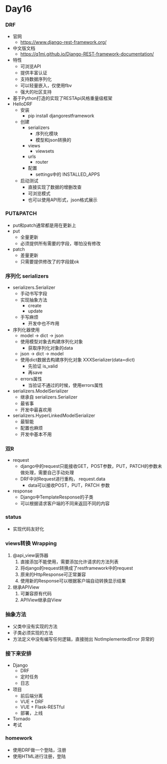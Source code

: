 # Day16



### DRF

- 官网
  - <https://www.django-rest-framework.org/>
- 中文版文档
  - <https://q1mi.github.io/Django-REST-framework-documentation/>
- 特性
  - 可浏览API
  - 提供丰富认证
  - 支持数据序列化
  - 可以轻量嵌入，仅使用fbv
  - 强大的社区支持
- 基于Python打造的实现了RESTApi风格重量级框架
- HelloDRF
  - 安装
    - pip install djangorestframework
  - 创建
    - serializers
      - 序列化模块
      - 模型和json转换的
    - views
      - viewsets
    - urls
      - router
    - 配置
      - settings中的 INSTALLED_APPS
  - 启动测试
    - 直接实现了数据的增删改查
    - 可浏览模式
    - 也可以使用API形式，json格式展示





### PUT&PATCH

- put和patch通常都是用在更新上
- put
  - 全量更新
  - 必须提供所有需要的字段，哪怕没有修改
- patch
  - 差量更新
  - 只需要提供修改了的字段就ok



### 序列化  serializers

- serializers.Serializer
  - 手动书写字段
  - 实现抽象方法
    - create
    - update
  - 手写麻烦
    - 开发中也不咋用
- 序列化器使用
  - model -> dict  -> json
  - 使用模型对象去构建序列化对象
    - 获取序列化对象的data
  - json -> dict -> model
  - 使用dict数据去构建序列化对象  XXXSerializer(data=dict)
    - 先验证  is_valid
    - 再save
  - errors属性
    - 当验证不通过的时候，使用errors属性
- serializers.ModelSerializer
  - 继承自 serializers.Serializer
  - 最省事
  - 开发中最喜欢用
- serializers.HyperLinkedModelSerializer
  - 最智能
  - 配置也麻烦
  - 开发中基本不用





### 双R

- request
  - django中的request只能接收GET，POST参数，PUT，PATCH的参数未做处理，需要自己手动处理
  - DRF中对Request进行重构， request.data
    - data可以接收POST，PUT，PATCH 参数
- response
  - Django中TemplateResponse的子类
  - 可以根据请求客户端的不同来返回不同的内容



### status

- 实现代码友好化



### views转换 Wrapping

1. @api_view装饰器
   1. 直接添加不能使用，需要添加允许请求的方法列表
   2. 将django的request转换成了restframework中的request
   3. 原来的HttpResponse可正常兼容
   4. 使用新的Response可以根据客户端自动转换显示结果
2. 继承APIView
   1. 可兼容原有代码
   2. APIView继承自View





### 抽象方法

- 父类中没有实现的方法
- 子类必须实现的方法
- 方法定义中没有编写任何逻辑，直接抛出 NotImplementedError 异常的









### 接下来安排

- Django 
  - DRF
  - 定时任务
  - 日志
- 项目
  - 前后端分离
  - VUE + DRF
  - VUE + Flask-RESTful
  - 部署，上线
- Tornado
- 考试



### homework

- 使用DRF做一个登陆，注册
- 使用HTML进行注册，登陆